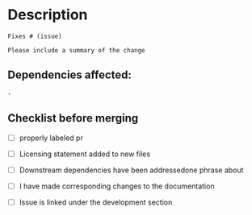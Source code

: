 # Description
    Fixes # (issue)

    Please include a summary of the change

## Dependencies affected:
    - 


## Checklist before merging
- [ ] properly labeled pr 
- [ ] Licensing statement added to new files 
- [ ] Downstream dependencies have been addressedone phrase about 
- [ ] I have made corresponding changes to the documentation 
- [ ] Issue is linked under the development section
 

